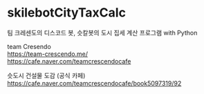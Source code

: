 # skilebotCityTaxCalc
팀 크레센도의 디스코드 봇, 슷칼봇의 도시 집세 계산 프로그램 with Python  

team Cresendo  
https://team-crescendo.me/  
https://cafe.naver.com/teamcrescendocafe  

슷도시 건설물 도감 (공식 카페)  
https://cafe.naver.com/teamcrescendocafe/book5097319/92
